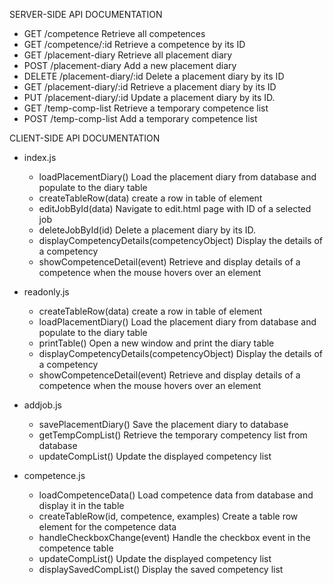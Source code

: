 SERVER-SIDE API DOCUMENTATION
- GET /competence 
	Retrieve all competences
- GET /competence/:id
	Retrieve a competence by its ID
- GET /placement-diary
	Retrieve all placement diary
- POST /placement-diary
	Add a new placement diary
- DELETE /placement-diary/:id
	Delete a placement diary by its ID
- GET /placement-diary/:id
	Retrieve a placement diary by its ID
- PUT /placement-diary/:id
	Update a placement diary by its ID.
- GET /temp-comp-list
	Retrieve a temporary competence list
- POST /temp-comp-list
	Add a temporary competence list

CLIENT-SIDE API DOCUMENTATION
- index.js
	- loadPlacementDiary()
	 	Load the placement diary from database and populate to the diary table
	- createTableRow(data)
	 	create a row in table of element
	- editJobById(data)
		Navigate to edit.html page with ID of a selected job
	- deleteJobById(id)
		Delete a placement diary by its ID.
	- displayCompetencyDetails(competencyObject)
		Display the details of a competency
	- showCompetenceDetail(event)
		Retrieve and display details of a competence when the mouse hovers over an element

- readonly.js
	- createTableRow(data)
		create a row in table of element
	- loadPlacementDiary()
	 	Load the placement diary from database and populate to the diary table
	- printTable()
		Open a new window and print the diary table
	- displayCompetencyDetails(competencyObject)
		Display the details of a competency
	- showCompetenceDetail(event)
		Retrieve and display details of a competence when the mouse hovers over an element

- addjob.js
	- savePlacementDiary()
		Save the placement diary to database
	- getTempCompList()
		Retrieve the temporary competency list from database
	- updateCompList()
		Update the displayed competency list

- competence.js
	- loadCompetenceData()
		Load competence data from database and display it in the table
	- createTableRow(id, competence, examples)
		Create a table row element for the competence data
	- handleCheckboxChange(event)
		Handle the checkbox event in the competence table
	- updateCompList()
		Update the displayed competency list
	- displaySavedCompList()
		Display the saved competency list